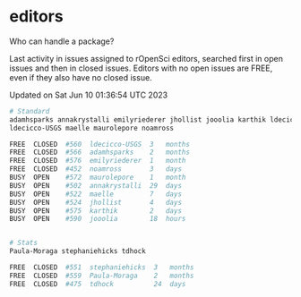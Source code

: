 # editors

Who can handle a package?

Last activity in issues assigned to rOpenSci editors, searched first in open
issues and then in closed issues. Editors with no open issues are FREE, even if
they also have no closed issue.


Updated on Sat Jun 10 01:36:54 UTC 2023

```bash
# Standard
adamhsparks annakrystalli emilyriederer jhollist jooolia karthik ldecicco
ldecicco-USGS maelle maurolepore noamross

FREE  CLOSED  #560  ldecicco-USGS  3   months
FREE  CLOSED  #566  adamhsparks    2   months
FREE  CLOSED  #576  emilyriederer  1   month
FREE  CLOSED  #452  noamross       3   days
BUSY  OPEN    #572  maurolepore    1   month
BUSY  OPEN    #502  annakrystalli  29  days
BUSY  OPEN    #522  maelle         7   days
BUSY  OPEN    #524  jhollist       4   days
BUSY  OPEN    #575  karthik        2   days
BUSY  OPEN    #590  jooolia        18  hours


# Stats
Paula-Moraga stephaniehicks tdhock

FREE  CLOSED  #551  stephaniehicks  3   months
FREE  CLOSED  #559  Paula-Moraga    2   months
FREE  CLOSED  #475  tdhock          24  days
```
